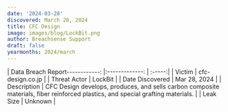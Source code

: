 ```yaml
---
date: '2024-03-28'
discovered: March 28, 2024
title: CFC Design
image: images/blog/LockBit.png
author: Breachsense Support
draft: false
yearmonths: 2024/march
---
```


| Data Breach Report------------:     |:-------------:    | :-----:|
| Victim      | cfc-design.co.jp      | 
| Threat Actor      | LockBit      | 
| Date Discovered      | Mar 28, 2024      | 
| Description      | CFC Design develops, produces, and sells carbon composite materials, fiber reinforced plastics, and special grafting materials.      | 
| Leak Size      | Unknown      | 

